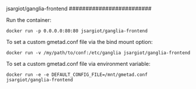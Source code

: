 jsargiot/ganglia-frontend
#########################

Run the container:

    docker run -p 0.0.0.0:80:80 jsargiot/ganglia-frontend

To set a custom gmetad.conf file via the bind mount option:

    docker run -v /my/path/to/conf:/etc/ganglia jsargiot/ganglia-frontend

To set a custom gmetad.conf file via environment variable:

    docker run -e -e DEFAULT_CONFIG_FILE=/mnt/gmetad.conf jsargiot/ganglia-frontend

